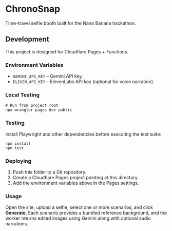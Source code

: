 # ChronoSnap

Time-travel selfie booth built for the Nano Banana hackathon.

## Development

This project is designed for Cloudflare Pages + Functions.

### Environment Variables
- `GEMINI_API_KEY` – Gemini API key.
- `ELEVEN_API_KEY` – ElevenLabs API key (optional for voice narration).

### Local Testing
```
# Run from project root
npx wrangler pages dev public
```

### Testing
Install Playwright and other dependencies before executing the test suite:
```
npm install
npm test
```

### Deploying
1. Push this folder to a Git repository.
2. Create a Cloudflare Pages project pointing at this directory.
3. Add the environment variables above in the Pages settings.

### Usage
Open the site, upload a selfie, select one or more scenarios, and click **Generate**. Each scenario provides a bundled reference background, and the worker returns edited images using Gemini along with optional audio narrations.
